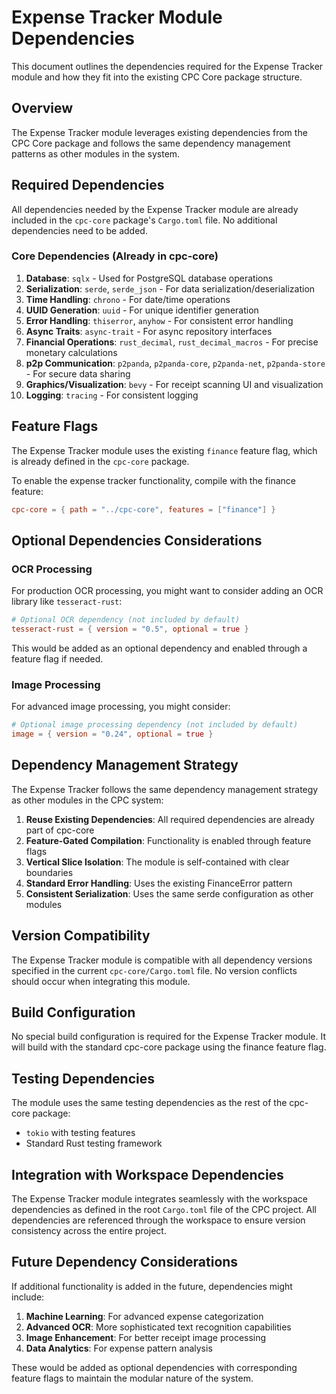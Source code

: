 # Expense Tracker Module Dependencies

This document outlines the dependencies required for the Expense Tracker module and how they fit into the existing CPC Core package structure.

## Overview

The Expense Tracker module leverages existing dependencies from the CPC Core package and follows the same dependency management patterns as other modules in the system.

## Required Dependencies

All dependencies needed by the Expense Tracker module are already included in the `cpc-core` package's `Cargo.toml` file. No additional dependencies need to be added.

### Core Dependencies (Already in cpc-core)

1. **Database**: `sqlx` - Used for PostgreSQL database operations
2. **Serialization**: `serde`, `serde_json` - For data serialization/deserialization
3. **Time Handling**: `chrono` - For date/time operations
4. **UUID Generation**: `uuid` - For unique identifier generation
5. **Error Handling**: `thiserror`, `anyhow` - For consistent error handling
6. **Async Traits**: `async-trait` - For async repository interfaces
7. **Financial Operations**: `rust_decimal`, `rust_decimal_macros` - For precise monetary calculations
8. **p2p Communication**: `p2panda`, `p2panda-core`, `p2panda-net`, `p2panda-store` - For secure data sharing
9. **Graphics/Visualization**: `bevy` - For receipt scanning UI and visualization
10. **Logging**: `tracing` - For consistent logging

## Feature Flags

The Expense Tracker module uses the existing `finance` feature flag, which is already defined in the `cpc-core` package.

To enable the expense tracker functionality, compile with the finance feature:

```toml
cpc-core = { path = "../cpc-core", features = ["finance"] }
```

## Optional Dependencies Considerations

### OCR Processing

For production OCR processing, you might want to consider adding an OCR library like `tesseract-rust`:

```toml
# Optional OCR dependency (not included by default)
tesseract-rust = { version = "0.5", optional = true }
```

This would be added as an optional dependency and enabled through a feature flag if needed.

### Image Processing

For advanced image processing, you might consider:

```toml
# Optional image processing dependency (not included by default)
image = { version = "0.24", optional = true }
```

## Dependency Management Strategy

The Expense Tracker follows the same dependency management strategy as other modules in the CPC system:

1. **Reuse Existing Dependencies**: All required dependencies are already part of cpc-core
2. **Feature-Gated Compilation**: Functionality is enabled through feature flags
3. **Vertical Slice Isolation**: The module is self-contained with clear boundaries
4. **Standard Error Handling**: Uses the existing FinanceError pattern
5. **Consistent Serialization**: Uses the same serde configuration as other modules

## Version Compatibility

The Expense Tracker module is compatible with all dependency versions specified in the current `cpc-core/Cargo.toml` file. No version conflicts should occur when integrating this module.

## Build Configuration

No special build configuration is required for the Expense Tracker module. It will build with the standard cpc-core package using the finance feature flag.

## Testing Dependencies

The module uses the same testing dependencies as the rest of the cpc-core package:

- `tokio` with testing features
- Standard Rust testing framework

## Integration with Workspace Dependencies

The Expense Tracker module integrates seamlessly with the workspace dependencies as defined in the root `Cargo.toml` file of the CPC project. All dependencies are referenced through the workspace to ensure version consistency across the entire project.

## Future Dependency Considerations

If additional functionality is added in the future, dependencies might include:

1. **Machine Learning**: For advanced expense categorization
2. **Advanced OCR**: More sophisticated text recognition capabilities
3. **Image Enhancement**: For better receipt image processing
4. **Data Analytics**: For expense pattern analysis

These would be added as optional dependencies with corresponding feature flags to maintain the modular nature of the system.